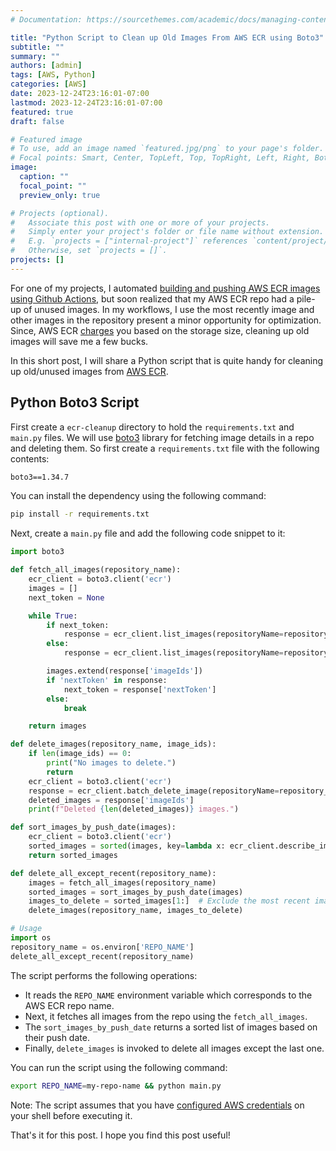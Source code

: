 ```yaml
---
# Documentation: https://sourcethemes.com/academic/docs/managing-content/

title: "Python Script to Clean up Old Images From AWS ECR using Boto3"
subtitle: ""
summary: ""
authors: [admin]
tags: [AWS, Python]
categories: [AWS]
date: 2023-12-24T23:16:01-07:00
lastmod: 2023-12-24T23:16:01-07:00
featured: true
draft: false

# Featured image
# To use, add an image named `featured.jpg/png` to your page's folder.
# Focal points: Smart, Center, TopLeft, Top, TopRight, Left, Right, BottomLeft, Bottom, BottomRight.
image:
  caption: ""
  focal_point: ""
  preview_only: true

# Projects (optional).
#   Associate this post with one or more of your projects.
#   Simply enter your project's folder or file name without extension.
#   E.g. `projects = ["internal-project"]` references `content/project/deep-learning/index.md`.
#   Otherwise, set `projects = []`.
projects: []
---
```


For one of my projects, I automated [building and pushing AWS ECR images using Github Actions](https://medium.com/geekculture/github-actions-pipeline-to-push-docker-images-to-amazon-ecr-4bca6ec864bd), but soon realized that my AWS ECR repo had a pile-up of unused images. In my workflows, I use the most recently image and other images in the repository present a minor opportunity for optimization. Since, AWS ECR [charges](https://aws.amazon.com/ecr/pricing/) you based on the storage size, cleaning up old images will save me a few bucks.

In this short post, I will share a Python script that is quite handy for cleaning up old/unused images from [AWS ECR](https://aws.amazon.com/ecr/).

## Python Boto3 Script

First create a `ecr-cleanup` directory to hold the `requirements.txt` and `main.py` files. We will use [boto3](https://boto3.amazonaws.com/v1/documentation/api/latest/index.html) library for fetching image details in a repo and deleting them. So first create a `requirements.txt` file with the following contents:

```txt
boto3==1.34.7
```

You can install the dependency using the following command:

```bash
pip install -r requirements.txt
```

Next, create a `main.py` file and add the following code snippet to it:

```python
import boto3

def fetch_all_images(repository_name):
    ecr_client = boto3.client('ecr')
    images = []
    next_token = None

    while True:
        if next_token:
            response = ecr_client.list_images(repositoryName=repository_name, nextToken=next_token)
        else:
            response = ecr_client.list_images(repositoryName=repository_name)

        images.extend(response['imageIds'])
        if 'nextToken' in response:
            next_token = response['nextToken']
        else:
            break

    return images

def delete_images(repository_name, image_ids):
    if len(image_ids) == 0:
        print("No images to delete.")
        return
    ecr_client = boto3.client('ecr')
    response = ecr_client.batch_delete_image(repositoryName=repository_name, imageIds=image_ids)
    deleted_images = response['imageIds']
    print(f"Deleted {len(deleted_images)} images.")

def sort_images_by_push_date(images):
    ecr_client = boto3.client('ecr')
    sorted_images = sorted(images, key=lambda x: ecr_client.describe_images(repositoryName=repository_name, imageIds=[x])['imageDetails'][0]['imagePushedAt'], reverse=True)
    return sorted_images

def delete_all_except_recent(repository_name):
    images = fetch_all_images(repository_name)
    sorted_images = sort_images_by_push_date(images)
    images_to_delete = sorted_images[1:]  # Exclude the most recent image
    delete_images(repository_name, images_to_delete)

# Usage
import os
repository_name = os.environ['REPO_NAME']
delete_all_except_recent(repository_name)
```

The script performs the following operations:

* It reads the `REPO_NAME` environment variable which corresponds to the AWS ECR repo name.
* Next, it fetches all images from the repo using the `fetch_all_images`.
* The `sort_images_by_push_date` returns a sorted list of images based on their push date.
* Finally, `delete_images` is invoked to delete all images except the last one.

You can run the script using the following command:

```bash
export REPO_NAME=my-repo-name && python main.py
```

Note: The script assumes that you have [configured AWS credentials](https://docs.aws.amazon.com/cli/latest/userguide/cli-chap-configure.html) on your shell before executing it.

That's it for this post. I hope you find this post useful!
